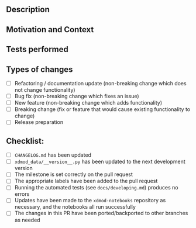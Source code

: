 <!--- The title text will be used to populate Changelog and associated documentation.
      Please make sure that the title is a complete sentence -->

## Description
<!--- Describe your changes in detail -->
<!--- If any documentation outside of this repo needs to be added or updated,
      please include links to the relevant docs and how they should be changed -->

## Motivation and Context
<!--- Why is this change required? What problem does it solve? -->
<!--- If it fixes an open issue, please link to the issue here. -->

## Tests performed
<!--- Please describe in detail how you tested your changes. -->
<!--- Include details of your testing environment, and the tests you ran to -->
<!--- see how your change affects other areas of the code, etc. -->

## Types of changes
<!--- What types of changes does your code introduce? Put an `x` in all the boxes that apply: -->
- [ ] Refactoring / documentation update (non-breaking change which does not change functionality)
- [ ] Bug fix (non-breaking change which fixes an issue)
- [ ] New feature (non-breaking change which adds functionality)
- [ ] Breaking change (fix or feature that would cause existing functionality to change)
- [ ] Release preparation

## Checklist:
<!--- Go over all the following points and make sure they have all been completed -->
<!--- If you're unsure about any of these, don't hesitate to ask. We're here to help! -->
- [ ] `CHANGELOG.md` has been updated
- [ ] `xdmod_data/__version__.py` has been updated to the next development version
- [ ] The milestone is set correctly on the pull request
- [ ] The appropriate labels have been added to the pull request
- [ ] Running the automated tests (see `docs/developing.md`) produces no errors
- [ ] Updates have been made to the `xdmod-notebooks` repository as necessary, and the notebooks all run successfully
- [ ] The changes in this PR have been ported/backported to other branches as needed
